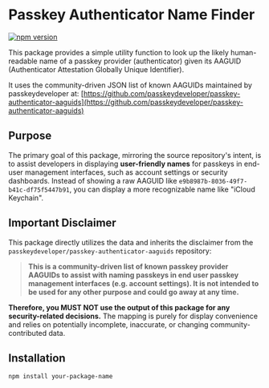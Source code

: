 # Passkey Authenticator Name Finder

[![npm version](https://badge.fury.io/js/passkey-authenticator-aaguids.svg)](https://badge.fury.io/js/passkey-authenticator-aaguids)

This package provides a simple utility function to look up the likely human-readable name of a passkey provider (authenticator) given its AAGUID (Authenticator Attestation Globally Unique Identifier).

It uses the community-driven JSON list of known AAGUIDs maintained by passkeydeveloper at:
[https://github.com/passkeydeveloper/passkey-authenticator-aaguids](https://github.com/passkeydeveloper/passkey-authenticator-aaguids)

## Purpose

The primary goal of this package, mirroring the source repository's intent, is to assist developers in displaying **user-friendly names** for passkeys in end-user management interfaces, such as account settings or security dashboards. Instead of showing a raw AAGUID like `e9b8987b-8036-49f7-b41c-df75f5447b91`, you can display a more recognizable name like "iCloud Keychain".

## Important Disclaimer

This package directly utilizes the data and inherits the disclaimer from the `passkeydeveloper/passkey-authenticator-aaguids` repository:

> **This is a community-driven list of known passkey provider AAGUIDs to assist with naming passkeys in end user passkey management interfaces (e.g. account settings). It is not intended to be used for any other purpose and could go away at any time.**

**Therefore, you MUST NOT use the output of this package for any security-related decisions.** The mapping is purely for display convenience and relies on potentially incomplete, inaccurate, or changing community-contributed data.

## Installation

```bash
npm install your-package-name
